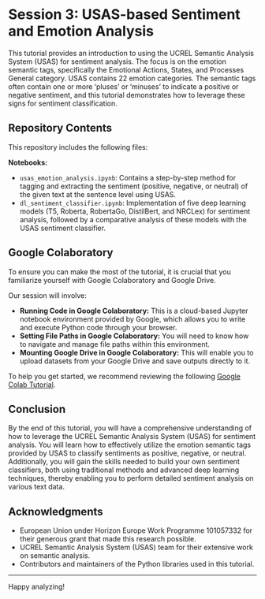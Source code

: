 # Session 3: USAS-based Sentiment and Emotion Analysis

This tutorial provides an introduction to using the UCREL Semantic Analysis System (USAS) for sentiment analysis. The focus is on the emotion semantic tags, specifically the Emotional Actions, States, and Processes General category. USAS contains 22 emotion categories. The semantic tags often contain one or more ‘pluses’ or ‘minuses’ to indicate a positive or negative sentiment, and this tutorial demonstrates how to leverage these signs for sentiment classification.

## Repository Contents

This repository includes the following files:

**Notebooks:**
- `usas_emotion_analysis.ipynb`: Contains a step-by-step method for tagging and extracting the sentiment (positive, negative, or neutral) of the given text at the sentence level using USAS.
- `dl_sentiment_classifier.ipynb`: Implementation of five deep learning models (T5, Roberta, RobertaGo, DistilBert, and NRCLex) for sentiment analysis, followed by a comparative analysis of these models with the USAS sentiment classifier.


## Google Colaboratory
To ensure you can make the most of the tutorial, it is crucial that you familiarize yourself with Google Colaboratory and Google Drive.

Our session will involve:
 - **Running Code in Google Colaboratory:** This is a cloud-based Jupyter notebook environment provided by Google, which allows you to write and execute Python code 
   through your browser.
 - **Setting File Paths in Google Colaboratory:** You will need to know how to navigate and manage file paths within this environment.
 - **Mounting Google Drive in Google Colaboratory:** This will enable you to upload datasets from your Google Drive and save outputs directly to it.

To help you get started, we recommend reviewing the following [Google Colab Tutorial](https://github.com/dml2611/google-colab-tutorial).


## Conclusion

By the end of this tutorial, you will have a comprehensive understanding of how to leverage the UCREL Semantic Analysis System (USAS) for sentiment analysis. You will learn how to effectively utilize the emotion semantic tags provided by USAS to classify sentiments as positive, negative, or neutral. Additionally, you will gain the skills needed to build your own sentiment classifiers, both using traditional methods and advanced deep learning techniques, thereby enabling you to perform detailed sentiment analysis on various text data.


## Acknowledgments
- European Union under Horizon Europe Work Programme 101057332 for their generous grant that made this research possible.
- UCREL Semantic Analysis System (USAS) team for their extensive work on semantic analysis.
- Contributors and maintainers of the Python libraries used in this tutorial.

---

Happy analyzing!
